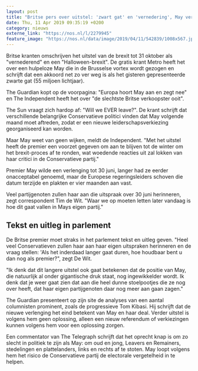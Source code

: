 ```yaml
---
layout: post
title: "Britse pers over uitstel: 'zwart gat' en 'vernedering', May verder onder druk"
date: Thu, 11 Apr 2019 09:35:19 +0200
category: nieuws
externe_link: "https://nos.nl/l/2279945"
feature_image: "https://nos.nl/data/image/2019/04/11/542839/1008x567.jpg"
---
```


<p>Britse kranten omschrijven het uitstel van de brexit tot 31 oktober als "vernederend" en een "Halloween-brexit". De gratis krant Metro heeft het over een hulpeloze May die in de Brusselse vortex wordt gezogen en schrijft dat een akkoord net zo ver weg is als het gisteren gepresenteerde zwarte gat (55 miljoen lichtjaar).</p>
<p>The Guardian kopt op de voorpagina: "Europa hoort May aan en zegt nee" en The Independent heeft het over "de slechtste Britse verkoopster ooit".</p>
<p>The Sun vraagt zich hardop af: "Will we EVER leave?". De krant schrijft dat verschillende belangrijke Conservatieve politici vinden dat May volgende maand moet aftreden, zodat er een nieuwe leiderschapsverkiezing georganiseerd kan worden.</p>
<p>Maar May weet van geen wijken, meldt de Independent. "Met het uitstel heeft de premier een voorzet gegeven om aan te blijven tot de winter om het brexit-proces af te ronden, wat woedende reacties uit zal lokken van haar critici in de Conservatieve partij."</p>
<p>Premier May wilde een verlenging tot 30 juni, langer had ze eerder onacceptabel genoemd, maar de Europese regeringsleiders schoven die datum terzijde en plakten er vier maanden aan vast.</p>
<p>Veel partijgenoten zullen haar aan die uitspraak over 30 juni herinneren, zegt correspondent Tim de Wit. "Waar we op moeten letten later vandaag is hoe dit gaat vallen in Mays eigen partij."</p>
<h2>Tekst en uitleg in parlement</h2>
<p>De Britse premier moet straks in het parlement tekst en uitleg geven. "Heel veel Conservatieven zullen haar aan haar eigen uitspraken herinneren en de vraag stellen: 'Als het inderdaad langer gaat duren, hoe houdbaar bent u dan nog als premier?", zegt De Wit.</p>
<p>"Ik denk dat dit langere uitstel ook gaat betekenen dat de positie van May, die natuurlijk al onder gigantische druk staat, nog ingewikkelder wordt. Ik denk dat je weer gaat zien dat aan die heel dunne stoelpootjes die ze nog over heeft, dat haar eigen partijgenoten daar nog meer aan gaan zagen."</p>
<p>The Guardian presenteert op zijn site de analyses van een aantal columnisten prominent, zoals de progressieve Tom Kibasi. Hij schrijft dat de nieuwe verlenging het eind betekent van May en haar deal. Verder uitstel is volgens hem geen oplossing, alleen een nieuw referendum of verkiezingen kunnen volgens hem voor een oplossing zorgen.</p>
<p>Een commentator van The Telegraph schrijft dat het oprecht knap is om zo slecht in politiek te zijn als May: om oud en jong, Leavers en Remainers, stedelingen en plattelanders, links en rechts af te stoten. May loopt volgens hem het risico de Conservatieve partij de electorale vergetelheid in te helpen.</p>
